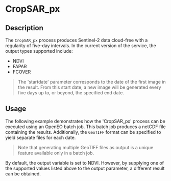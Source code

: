 # CropSAR_px

## Description

The `CropSAR_px` process produces Sentinel-2 data cloud-free with a regularity of five-day intervals. 
In the current version of the service, the output types supported include:

- NDVI
- FAPAR
- FCOVER

> The 'startdate' parameter corresponds to the date of the first image in the result. 
> From this start date, a new image will be generated every five days up to, or beyond, the specified end date.

## Usage

The following example demonstrates how the 'CropSAR_px' process can be executed using an OpenEO batch job. 
This batch job produces a netCDF file containing the results. 
Additionally, the `GeoTIFF` format can be specified to yield separate files for each date. 

> Note that generating multiple GeoTIFF files as output is a unique feature available only in a batch job.

By default, the output variable is set to NDVI.
However, by supplying one of the supported values listed above to the output parameter, a different result can be obtained.

